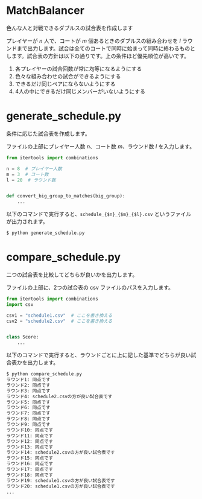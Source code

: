 # MatchBalancer
色んな人と対戦できるダブルスの試合表を作成します

プレイヤーが $n$ 人で、コートが $m$ 個あるときのダブルスの組み合わせを $l$ ラウンドまで出力します。試合は全てのコートで同時に始まって同時に終わるものとします。試合表の方針は以下の通りです。上の条件ほど優先順位が高いです。

1. 各プレイヤーの試合回数が常に均等になるようにする
2. 色々な組み合わせの試合ができるようにする
3. できるだけ同じペアにならないようにする
4. 4人の中にできるだけ同じメンバーがいないようにする

# generate_schedule.py
条件に応じた試合表を作成します。

ファイルの上部にプレイヤー人数 $n$、コート数 $m$、ラウンド数 $l$ を入力します。

```Python
from itertools import combinations

n = 8  # プレイヤー人数
m = 3  # コート数
l = 20  # ラウンド数


def convert_big_group_to_matches(big_group):
    ...
```

以下のコマンドで実行すると、`schedule_{$n}_{$m}_{$l}.csv` というファイルが出力されます。

```bash
$ python generate_schedule.py
```

# compare_schedule.py
二つの試合表を比較してどちらが良いかを出力します。

ファイルの上部に、2つの試合表の csv ファイルのパスを入力します。

```Python
from itertools import combinations
import csv

csv1 = "schedule1.csv"  # ここを書き換える
csv2 = "schedule2.csv"  # ここを書き換える


class Score:
    ...
```

以下のコマンドで実行すると、ラウンドごとに上に記した基準でどちらが良い試合表かを出力します。
```bash
$ python compare_schedule.py
ラウンド1: 同点です
ラウンド2: 同点です
ラウンド3: 同点です
ラウンド4: schedule2.csvの方が良い試合表です
ラウンド5: 同点です
ラウンド6: 同点です
ラウンド7: 同点です
ラウンド8: 同点です
ラウンド9: 同点です
ラウンド10: 同点です
ラウンド11: 同点です
ラウンド12: 同点です
ラウンド13: 同点です
ラウンド14: schedule2.csvの方が良い試合表です
ラウンド15: 同点です
ラウンド16: 同点です
ラウンド17: 同点です
ラウンド18: 同点です
ラウンド19: schedule1.csvの方が良い試合表です
ラウンド20: schedule1.csvの方が良い試合表です
...
```